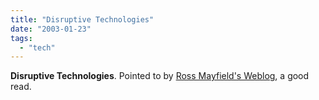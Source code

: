 ```yaml
---
title: "Disruptive Technologies"
date: "2003-01-23"
tags: 
  - "tech"
---
```


**Disruptive Technologies**. Pointed to by [Ross Mayfield's Weblog](http://radio.weblogs.com/0114726/2003/01/23.html#a237), a good read.
